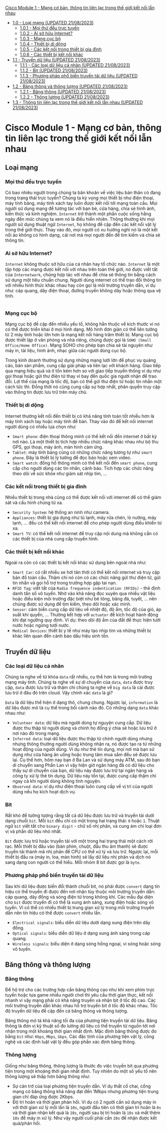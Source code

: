 [Cisco Module 1 - Mạng cơ bản, thông tin liên lạc trong thế giới kết nối lẫn nhau](#module1_intro)

- [1.0 - Loại mạng (UPDATED 21/08/2023)](#network_types)
    - [1.0.1 - Mọi thứ đều trực tuyến](#online_intro)
    - [1.0.2 - Ai sở hữu Internet?](#internet_owner)
    - [1.0.3 - Mạng cục bộ](#local_network)
    - [1.0.4 - Thiết bị di dộng](#mobile_device)
    - [1.0.5 - Các kết nối trong thiết bị gia đình](#connected_home_dev)
    - [1.0.6 - Các thiết bị kết nối khác](#other_connected_dev)
- [1.1 - Truyền dữ liệu (UPDATED 21/08/2023)](#data_transmition)
    - [1.1.1 - Các loại dữ liệu cá nhân (UPDATED 21/08/2023)](#types_persional_data)
    - [1.1.2 - Bit (UPDATED 21/08/2023)](#the_bit)
    - [1.1.3 - Phương pháp phổ biến truyền tải dữ liệu (UPDATED 21/08/2023)](#common_method_data_transmission)
- [1.2 - Băng thông và thông lượng (UPDATED 21/08/2023)](#bw_tp)
    - [1.2.1 - Băng thông (UPDATED 21/08/2023)](#bandwidth)
    - [1.2.2 - Thông lượng (UPDATED 21/08/2023)](#throughput)
- [1.3 - Thông tin liên lạc trong thế giới kết nối lẫn nhau (UPDATED 21/08/2023)](#intro_summary)

# <a name="communication"></a>Cisco Module 1 - Mạng cơ bản, thông tin liên lạc trong thế giới kết nối lẫn nhau

## <a name="network_types"></a>Loại mạng

### <a name="online_intro"></a>Mọi thứ đều trực tuyến

Có bao nhiêu người trong chúng ta băn khoăn về việc liệu bản thân có đang trong trạng thái trực tuyến? Chúng ta kỳ vọng mọi thiết bị như điện thoại, máy tính bảng, máy tính xách tay luôn được kết nối tới mạng toàn cầu. Mọi người sử dụng mạng để tương tác với bạn bè, cửa hàng, chia sẻ hình ảnh, kiến thức và kinh nghiệm. `Internet` trở thành một phần cuộc sống hằng ngày đến mức chúng ta xem nó là điều hiển nhiên. Thông thường khi mọi người sử dụng thuật ngữ `Internet`, họ không đề cập đến các kết nối vật lý trong thế giới thực. Thay vào đó, mọi người có xu hướng nghĩ nó là một kết nổi ảo không có hình dạng, cái nơi mà mọi người đến để tìm kiếm và chia sẻ thông tin.

### <a name="internet_owner"></a>Ai sở hữu Internet?

`Internet` không thuộc sở hữu của cá nhân hay tổ chức nào. `Internet` là một tập hợp các mạng được kết nối với nhau trên toàn thế giới, nó được viết tắt của `Internetwork`, chúng hợp tác với nhau để chia sẻ thông tin bằng cách sử dụng một tiêu chuẩn chung. Người dùng internet có thể trao đổi thông tin với nhiều hình thức khác nhau hay còn gọi là môi trường truyền dẫn, ví dụ như: cáp quang, dây điện thoại, đường truyền không dây hoặc thông qua vệ tinh.

<div style="text-align:center"><img src="../images/the_internet.png" alt/></div>

### <a name="local_network"></a>Mạng cục bộ

Mạng cục bộ đề cập đến nhiều yếu tổ, không hẳn thuộc về kích thước vì nó có thể được triển khai ở mọi hình dạng. Mô hình đơn giản có thể liên tưởng từ 2 máy tính hoặc lớn hơn là mạng kết nối hàng trăm thiết bị. Mạng cục bộ được thiết lập ở văn phòng và nhà riêng, chúng được gọi là `SOHO (Small Office/Home Office)`. Mạng SOHO cho phép bạn chia sẻ tài nguyên như máy in, tài liệu, hình ảnh, nhạc giữa các người dùng cục bộ.

Trong kinh doanh thường sử dụng những mạng lưới lớn để phục vụ quảng cáo, bán sản phẩm, cung cấp giải pháp và liên lạc với khách hàng. Giao tiếp qua mạng hiệu quả và ít tốn kém hơn so với giao tiếp truyền thống ví dụ như gọi thoại hoặc gửi thư điện tử thay vì bay đến quốc gia người nhận để trao đổi. Lợi thế của mạng là tốc độ, bạn có thể gửi thư điện tử hoặc tin nhắn một cách tức thì. Đồng thời nó cũng cung cấp sự hợp nhất, phân quyền truy cập vào thông tin được lưu trữ trên máy chủ.

### <a name="mobile_device"></a>Thiết bị di dộng

Internet thường kết nối đến thiết bị có khả năng tính toán tốt nhiều hơn là máy tính xách tay hoặc máy tính để bàn. Thay vào đó để kết nối internet người dùng có nhiều lựa chọn như:

- `Smart phone`: điện thoại thông minh có thể kết nối đến internet ở bất kỳ nơi nào. Là một thiết bị tích hợp nhiều chức năng khác nhau như bộ thu GPS, gọi thoại, máy ảnh, màn hình cảm ứng.
- `Tablet`: máy tính bảng cũng có những chức năng tương tự như `smart phone`. Đây là thiết bị lý tưởng để đọc báo hoặc xem video.
- `Smart watch`: đồng hồ thông minh có thể kết nối đến `smart phone`, cung cấp cho người dùng các tin nhắn, cảnh báo. Tích hợp các chức năng theo dõi về sức khỏe như giám sát nhịp tim, ...

### <a name="connected_home_dev"></a>Các kết nối trong thiết bị gia đình

Nhiều thiết bị trong nhà cũng có thể được kết nối với internet để có thể giám sát và cấu hình chúng từ xa.

- `Security System`: hệ thống an ninh như camera.
- `Appliances`: thiết bị gia dụng như tủ lạnh, máy rửa chén, lò nướng, máy lạnh, ... đều có thể kết nối internet để cho phép người dùng điều khiển từ xa.
- `Smart TV`: có thể kết nối internet để truy cập nội dung mà không cần có các thiết bị của nhà cung cấp truyền hình.

### <a name="other_connected_dev"></a>Các thiết bị kết nối khác

Ngoài ra còn có các thiết bị kết nối khác sử dụng bên ngoài nhà như:

- `Smart Car`: có rất nhiều xe hơi tân thời có thể kết nối internet và truy cập bản đồ toàn cầu. Thậm chí nó còn có các chức năng gửi thư điện tử, gửi tin nhắn và gọi hỗ trợ trong trường hợp gặp tai nạn.
- `RFID Tag`: viết tắt của `Radio frequence indentication (RFIDs)` - thẻ định danh tần số vô tuyến. Nhờ vào khả năng đọc xuyên qua nhiều vật liệu hoặc điều kiện môi trường đặc biệt như bê tông, băng đá, tuyết, ... nên chúng được sử dụng để tìm kiếm, theo dõi hoặc xác minh.
- `Sensor`: cảm biến cung cấp dữ liệu về nhiệt độ, độ ẩm, tốc độ của gió, áp suất khí quyển, ... Thường kết hợp với `actuator` để kích hoạt hành động khi đạt ngưỡng quy định. Ví dụ: theo dõi độ ẩm của đất để thực hiện tưới nước hoặc ngừng tưới nước.
- `Medical Devices`: thiết bị y tế như máy tạo nhịp tim và những thiết bị khác liên quan đến cảnh báo dấu hiệu sinh tồn.

## <a name="data_transmition"></a>Truyền dữ liệu

### <a name="types_persional_data"></a>Các loại dữ liệu cá nhân

Chúng ta nghe về từ khóa `data` rất nhiều, cụ thể hơn là trong môi trường mạng máy tính. Chúng ta nghe về sự di chuyển của `data`, `data` được truy cập, `data` được lưu trữ và thậm chí chúng ta nghe về `big data` là cái được lưu trữ ở đâu đó trên cloud. Vậy chính xác `data` là gì? 

`Data` là dữ liệu thể hiện ở dạng thô, chung chung. Ngược lại, `information` là dữ liệu được mô tả cụ thể trong bối cảnh nào đó. Có những dạng `data` khác nhau như:

- `Volunteer data`: dữ liệu mà người dùng tự nguyện cung cấp. Dữ liệu được thu thập từ người dùng và chính họ đồng ý chia sẻ hoặc lưu trữ ở nơi nào đó trong mạng.
- `Inferred data`: loại dữ liệu được thu thập từ chính người dùng nhưng nhưng thông thường người dùng không nhận ra, nó được tạo ra từ những hoạt động của người dùng. Ví dụ như thẻ tín dụng, mọi nơi mà bạn sử dụng như cửa hàng ăn uống hoặc trung tâm mua sắm đều sẽ được lưu lại. Cụ thể hơn, hôm nay bạn ở Ba Lan và sử dụng máy ATM, sau đó bạn di chuyển sang Phần Lan vì vậy hiện giờ ngân hàng đã có dữ liệu cho thấy sự di chuyển của bạn, dữ liệu này được lưu trữ tại ngân hàng và công ty xử lý thẻ tín dụng. Dữ liệu này tồn tại, được cung cấp thậm chỉ ngay cả khi người dùng không tình nguyện.
- `Observed data`: ví dụ như điện thoại luôn cung cấp về vị trí của người dùng nếu họ kích hoạt dịch vụ.

### <a name="the_bit"></a>Bit

Rất khó để tưởng tượng rằng tất cả dữ liệu được lưu trữ và truyền tải dưới dạng chuỗi `bit`. Mỗi `bit` đều chỉ có một trong hai trạng thái: `0` hoặc `1`. Thuật ngữ `bit` viết tắt cho `binary digit` - chữ số nhị phân, và cung ám chỉ loại đơn vị và phần dữ liệu nhỏ nhất.

`Bit` được lưu trữ hoặc truyền tải với một trong hai trạng thái một cách rời rạc. Mỗi thiết bị đầu vào (bàn phím, chuột, đầu thu âm thanh) sẽ được truyền tải thành mã nhị phân để CPU có thể xử lý và lưu trữ. Ngược lại, mỗi thiết bị đầu ra (máy in, loa, màn hình) sẽ lấy dữ liệu nhị phân và dịch nó sang dạng con người có thể hiểu. Mỗi nhóm 8 bit được gọi là `byte`.

### <a name="common_method_data_transmission"></a>Phương pháp phổ biến truyền tải dữ liệu

Sau khi dữ liệu được biến đổi thành chuỗi bit, nó phải được `convert` dạng tín hiệu có thể truyền đi được đến nơi nhận tùy thuộc môi trường truyền dẫn: cáp quang, dây đồng và sóng điện từ trong không khí. Các mẫu đại diện cho `bit` được truyền đi có thể là xung ánh sáng, xung điện hoặc sóng vô tuyến. Vì có thể có nhiều thiết bị trung gian xử lý trong mối trường truyền dẫn nên tín hiệu có thể được `convert` nhiều lần.

- `Electrical signals`: biểu diễn dữ liệu dưới dạng xung điện trên dây đồng.
- `Optical signals`: biểu diễn dữ liệu ở dạng xung ánh sáng trong cáp quang.
- `Wireless signals`: biểu diện ở dạng sóng hồng ngoại, vi sóng hoặc sóng vô tuyến.

## <a name="bw_tp"></a>Băng thông và thông lượng

### <a name="bandwidth"></a>Băng thông

Để hộ trợ cho các trường hợp cần băng thông cao như khi xem phim trực tuyến hoặc tựa game nhiều người chơi thì yêu cầu thời gian thực, kết nối nhanh vì vậy mạng phải có khả năng truyền và nhận bit ở tốc độ cao. Các môi trường truyền dẫn khác nhau hỗ trợ truyền bit ở tốc độ khác nhau. Tốc độ truyền dữ liệu đề cập đến cả băng thông và thông lượng.

Băng thông mô tả khả năng tối đa của phương tiện truyền tải dữ liệu. Băng thông là đơn vị kỹ thuật số đo lường dữ liệu có thể truyền từ nguồn tới nơi nhận trong một khoảng thời gian nhất định. Mặc định băng thông được đo bằng `bit` như: `Kbps`, `Mbps`, `Gbps`. Các đặc tính của phương tiện vật lý, công nghệ và các định luật vật lý đều góp phần xác định băng thông.

### <a name="throughput"></a>Thông lượng

Giống như băng thông, thông lượng là thước đo việc truyền bit qua phương tiện trong một khoảng thời gian nhất định. Tuy nhiên do một số yếu tố nên thông lượng sẽ thấp hơn băng thông như:

- Sự cản trở của loại phương tiện truyền dẫn. Ví dụ thắt cổ chai, cổng mạng có băng thông khả năng đạt đến 1Mbps nhưng phương tiện trung gian chỉ đáp ứng được 2Kbps.
- Độ trì hoãn và thời gian phản hồi. Ví dụ có 2 người cần sử dụng máy in với thời gian xử lý mỗi lần là `10s`, người đầu tiên có thời gian trì hoãn là `0s` và thời gian nhận kết quả là `10s`, người sau bị trì hoãn là `10s` và mất thêm `10s` để máy in xử lý. Như vậy người cuối phải cần `20s` để nhận được kết quả/phản hồi.